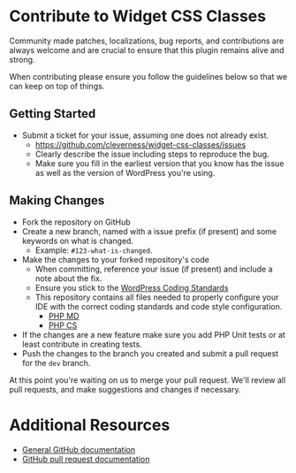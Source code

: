 # Contribute to Widget CSS Classes

Community made patches, localizations, bug reports, and contributions are always welcome and are crucial to ensure that this plugin remains alive and strong.

When contributing please ensure you follow the guidelines below so that we can keep on top of things.

## Getting Started

* Submit a ticket for your issue, assuming one does not already exist.
  * https://github.com/cleverness/widget-css-classes/issues
  * Clearly describe the issue including steps to reproduce the bug.
  * Make sure you fill in the earliest version that you know has the issue as well as the version of WordPress you're using.

## Making Changes

* Fork the repository on GitHub
* Create a new branch, named with a issue prefix (if present) and some keywords on what is changed.
  * Example: `#123-what-is-changed`.
* Make the changes to your forked repository's code
  * When committing, reference your issue (if present) and include a note about the fix.
  * Ensure you stick to the [WordPress Coding Standards](http://codex.wordpress.org/WordPress_Coding_Standards)
  * This repository contains all files needed to properly configure your IDE with the correct coding standards and code style configuration.
    * [PHP MD](https://github.com/cleverness/widget-css-classes/blob/master/tests/phpmd.xml)
    * [PHP CS](https://github.com/cleverness/widget-css-classes/blob/master/tests/phpcs.xml)
* If the changes are a new feature make sure you add PHP Unit tests or at least contribute in creating tests.
* Push the changes to the branch you created and submit a pull request for the `dev` branch.

At this point you're waiting on us to merge your pull request. We'll review all pull requests, and make suggestions and changes if necessary.

# Additional Resources
* [General GitHub documentation](http://help.github.com/)
* [GitHub pull request documentation](http://help.github.com/send-pull-requests/)
